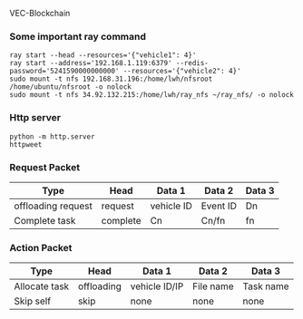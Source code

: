 VEC-Blockchain



### Some important ray command

```shell
ray start --head --resources='{"vehicle1": 4}'
ray start --address='192.168.1.119:6379' --redis-password='5241590000000000' --resources='{"vehicle2": 4}'
sudo mount -t nfs 192.168.31.196:/home/lwh/nfsroot /home/ubuntu/nfsroot -o nolock
sudo mount -t nfs 34.92.132.215:/home/lwh/ray_nfs ~/ray_nfs/ -o nolock
```

### Http server

```shell
python -m http.server
httpweet
```



### Request Packet

| Type               | Head     | Data 1     | Data 2   | Data 3 |
| ------------------ | -------- | ---------- | -------- | ------ |
| offloading request | request  | vehicle ID | Event ID | Dn     |
| Complete task      | complete | Cn         | Cn/fn    | fn     |

### Action Packet

| Type          | Head       | Data 1        | Data 2    | Data 3    |
| ------------- | ---------- | ------------- | --------- | --------- |
| Allocate task | offloading | vehicle ID/IP | File name | Task name |
| Skip self     | skip       | none          | none      | none      |

